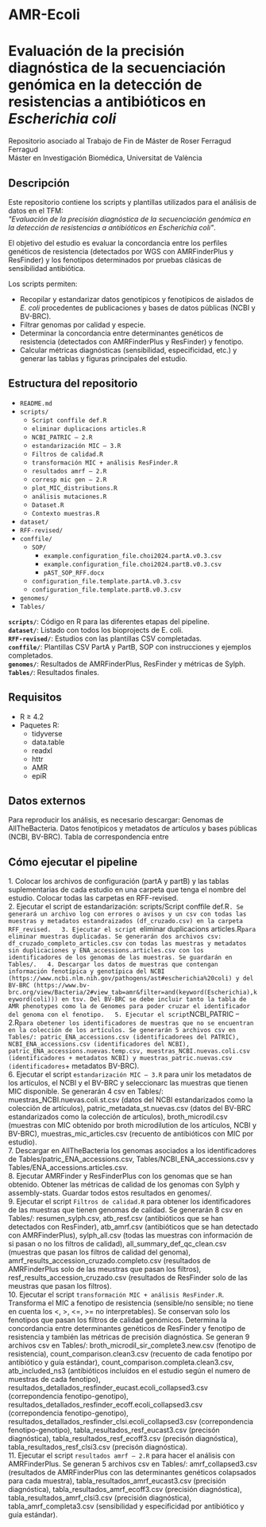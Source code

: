 # AMR-Ecoli

# Evaluación de la precisión diagnóstica de la secuenciación genómica en la detección de resistencias a antibióticos en *Escherichia coli*

Repositorio asociado al Trabajo de Fin de Máster de Roser Ferragud Ferragud  
Máster en Investigación Biomédica, Universitat de València

## Descripción

Este repositorio contiene los scripts y plantillas utilizados para el análisis de datos en el TFM:  
*"Evaluación de la precisión diagnóstica de la secuenciación genómica en la detección de resistencias a antibióticos en Escherichia coli"*.  

El objetivo del estudio es evaluar la concordancia entre los perfiles genéticos de resistencia (detectados por WGS con AMRFinderPlus y ResFinder) y los fenotipos determinados por pruebas clásicas de sensibilidad antibiótica.  

Los scripts permiten:
- Recopilar y estandarizar datos genotípicos y fenotípicos de aislados de *E. coli* procedentes de publicaciones y bases de datos públicas (NCBI y BV-BRC).
- Filtrar genomas por calidad y especie.
- Determinar la concordancia entre determinantes genéticos de resistencia (detectados con AMRFinderPlus y ResFinder) y fenotipo.
- Calcular métricas diagnósticas (sensibilidad, especificidad, etc.) y generar las tablas y figuras principales del estudio.

## Estructura del repositorio

- `README.md`
- `scripts/`
  - `Script conffile def.R`
  - `eliminar duplicacions articles.R`
  - `NCBI_PATRIC – 2.R`
  - `estandarización MIC – 3.R`
  - `Filtros de calidad.R`
  - `transformación MIC + análisis ResFinder.R`
  - `resultados amrf – 2.R`
  - `corresp mic gen – 2.R`
  - `plot_MIC_distributions.R`
  - `análisis mutaciones.R`
  - `Dataset.R`
  - `Contexto muestras.R`
- `dataset/`
- `RFF-revised/`
- `conffile/`
  - `SOP/`
    - `example.configuration_file.choi2024.partA.v0.3.csv`
    - `example.configuration_file.choi2024.partB.v0.3.csv`
    - `pAST_SOP_RFF.docx`
  - `configuration_file.template.partA.v0.3.csv`
  - `configuration_file.template.partB.v0.3.csv`
- `genomes/`
- `Tables/`

**`scripts/`**: Código en R para las diferentes etapas del pipeline.  
**`dataset/`**: Listado con todos los bioprojects de E. coli.  
**`RFF-revised/`**: Estudios con las plantillas CSV completadas.  
**`conffile/`**: Plantillas CSV PartA y PartB, SOP con instrucciones y ejemplos completados.  
**`genomes/`**: Resultados de AMRFinderPlus, ResFinder y métricas de Sylph.  
**`Tables/`**: Resultados finales.

## Requisitos
- R ≥ 4.2
- Paquetes R:
  - tidyverse
  - data.table
  - readxl
  - httr
  - AMR
  - epiR

## Datos externos
Para reproducir los análisis, es necesario descargar:
Genomas de AllTheBacteria.
Datos fenotípicos y metadatos de artículos y bases públicas (NCBI, BV-BRC).
Tabla de correspondencia entre 

## Cómo ejecutar el pipeline
1️. Colocar los archivos de configuración (partA y partB) y las tablas suplementarias de cada estudio en una carpeta que tenga el nombre del estudio. Colocar todas las carpetas en RFF-revised.  
2️. Ejecutar el script de estandarización: scripts/Script conffile def.R`. Se generará un archivo log con errores o avisos y un csv con todas las muestras y metadatos estandraizados (df_cruzado.csv) en la carpeta RFF_revised.  
3. Ejecutar el script `eliminar duplicacions articles.R` para eliminar muestras duplicadas. Se generarán dos archivos csv: df_cruzado_completo_articles.csv con todas las muestras y metadatos sin duplicaciones y ENA_accessions.articles.csv con los identificadores de los genomas de las muestras. Se guardarán en Tables/.  
4. Descargar los datos de muestras que contengan información fenotípica y genotípica del NCBI (https://www.ncbi.nlm.nih.gov/pathogens/ast#escherichia%20coli) y del BV-BRC (https://www.bv-brc.org/view/Bacteria/2#view_tab=amr&filter=and(keyword(Escherichia),keyword(coli))) en tsv. Del BV-BRC se debe incluir tanto la tabla de AMR phenotypes como la de Genomes para poder cruzar el identificador del genoma con el fenotipo.  
5. Ejecutar el script `NCBI_PATRIC – 2.R` para obetener los identificadores de muestras que no se encuentran en la colección de los artículos. Se generarán 5 archivos csv en Tables/: patric_ENA_accessions.csv (identificadorees del PATRIC), NCBI_ENA_accessions.csv (identificadores del NCBI), patric_ENA_accessions.nuevas.temp.csv, muestras_NCBI.nuevas.coli.csv (identificadores + metadatos NCBI) y muestras_patric.nuevas.csv (identificadores `+ metadatos BV-BRC).  
6. Ejecutar el script `estandarización MIC – 3.R` para unir los metadatos de los artículos, el NCBI y el BV-BRC y seleccionarc las muestras que tienen MIC disponible. Se generarán 4 csv en Tables/: muestras_NCBI.nuevas.coli.st.csv (datos del NCBI estandarizados como la colección de artículos), patric_metadata_st.nuevas.csv (datos del BV-BRC estandarizados como la colección de artículos), broth_microdil.csv (muestras con MIC obtenido por broth microdilution de los artículos, NCBI y BV-BRC), muestras_mic_articles.csv (recuento de antibióticos con MIC por estudio).  
7. Descargar en AllTheBacteria los genomas asociados a los identificadores de Tables/patric_ENA_accessions.csv, Tables/NCBI_ENA_accessions.csv y Tables/ENA_accessions.articles.csv.  
8. Ejecutar AMRFinder y ResFinderPlus con los genomas que se han obtenido. Obtener las métricas de calidad de los genomas con Sylph y assembly-stats. Guardar todos estos resultados en genomes/.  
9. Ejecutar el script `Filtros de calidad.R` para obtener los identificadores de las muestras que tienen genomas de calidad. Se generarán 8 csv en Tables/: resumen_sylph.csv, atb_resf.csv (antibióticos que se han detectados con ResFinder), atb_amrf.csv (antibióticos que se han detectado con AMRFinderPlus), sylph_all.csv (todas las muestras con información de si pasan o no los filtros de calidad), all_summary_def_qc_clean.csv (muestras que pasan los filtros de calidad del genoma), amrf_results_accession_cruzado.completo.csv (resultados de AMRFinderPlus solo de las meustras que pasan los filtros), resf_results_accession_cruzado.csv  (resultados de ResFinder solo de las meustras que pasan los filtros).  
10. Ejecutar el script `transformación MIC + análisis ResFinder.R`.  Transforma el MIC a fenotipo de resistencia (sensible/no sensible; no tiene en cuenta los <, >, <=, >= no interpretables). Se conservan solo los fenotipos que pasan los filtros de calidad genómicos. Determina la concordancia entre determinantes genéticos de ResFinder y fenotipo de resistencia y también las métricas de precisión diagnóstica. Se generan 9 archivos csv en Tables/: broth_microdil_sir_complete3.new.csv (fenotipo de resistencia), count_comparison.clean3.csv (recuento de cada fenotipo por antibiótico y guía estándar), count_comparison.completa.clean3.csv, atb_included_ns3 (antibióticos incluídos en el estudio según el numero de muestras de cada fenotipo), resultados_detallados_resfinder_eucast.ecoli_collapsed3.csv (correpondencia fenotipo-genotipo), resultados_detallados_resfinder_ecoff.ecoli_collapsed3.csv (correpondencia fenotipo-genotipo), resultados_detallados_resfinder_clsi.ecoli_collapsed3.csv (correpondencia fenotipo-genotipo), tabla_resultados_resf_eucast3.csv (precisón diagnóstica), tabla_resultados_resf_ecoff3.csv (precisón diagnóstica), tabla_resultados_resf_clsi3.csv (precisón diagnóstica).  
11. Ejecutar el script `resultados amrf – 2.R` para hacer el análisis con AMRFinderPlus. Se generan 5 archivos csv en Tables/: amrf_collapsed3.csv (resultados de AMRFinderPlus con las determinantes genéticos colapsados para cada muestra), tabla_resultados_amrf_eucast3.csv (precisión diagnóstica), tabla_resultados_amrf_ecoff3.csv (precisión diagnóstica), tabla_resultados_amrf_clsi3.csv (precisión diagnóstica), tabla_amrf_completa3.csv (sensibilidad y especificidad por antibiótico y guía estándar). 



  



